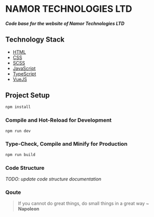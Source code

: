 # NAMOR TECHNOLOGIES LTD
##### Code base for the website of Namor Technologies LTD

## Technology Stack
- [HTML](https://developer.mozilla.org/en-US/docs/Web/HTML) 
- [CSS](https://developer.mozilla.org/en-US/docs/Web/CSS)
- [SCSS](https://sass-lang.com/documentation/)
- [JavaScript](https://javascript.info/)
- [TypeScript](https://www.typescriptlang.org/)
- [VueJS](https://vuejs.org)

## Project Setup

```sh
npm install
```

### Compile and Hot-Reload for Development

```sh
npm run dev
```

### Type-Check, Compile and Minify for Production

```sh
npm run build
```

### Code Structure
*TODO: update code structure documentation*

### Qoute
> If you cannot do great things, do small things in a great way ~ **Napoleon**